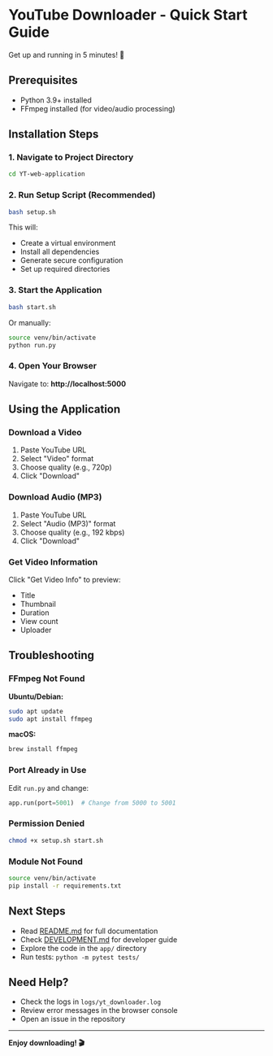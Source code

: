 # YouTube Downloader - Quick Start Guide

Get up and running in 5 minutes! 🚀

## Prerequisites

- Python 3.9+ installed
- FFmpeg installed (for video/audio processing)

## Installation Steps

### 1. Navigate to Project Directory

```bash
cd YT-web-application
```

### 2. Run Setup Script (Recommended)

```bash
bash setup.sh
```

This will:
- Create a virtual environment
- Install all dependencies
- Generate secure configuration
- Set up required directories

### 3. Start the Application

```bash
bash start.sh
```

Or manually:

```bash
source venv/bin/activate
python run.py
```

### 4. Open Your Browser

Navigate to: **http://localhost:5000**

## Using the Application

### Download a Video

1. Paste YouTube URL
2. Select "Video" format
3. Choose quality (e.g., 720p)
4. Click "Download"

### Download Audio (MP3)

1. Paste YouTube URL
2. Select "Audio (MP3)" format
3. Choose quality (e.g., 192 kbps)
4. Click "Download"

### Get Video Information

Click "Get Video Info" to preview:
- Title
- Thumbnail
- Duration
- View count
- Uploader

## Troubleshooting

### FFmpeg Not Found

**Ubuntu/Debian:**
```bash
sudo apt update
sudo apt install ffmpeg
```

**macOS:**
```bash
brew install ffmpeg
```

### Port Already in Use

Edit `run.py` and change:
```python
app.run(port=5001)  # Change from 5000 to 5001
```

### Permission Denied

```bash
chmod +x setup.sh start.sh
```

### Module Not Found

```bash
source venv/bin/activate
pip install -r requirements.txt
```

## Next Steps

- Read [README.md](README.md) for full documentation
- Check [DEVELOPMENT.md](DEVELOPMENT.md) for developer guide
- Explore the code in the `app/` directory
- Run tests: `python -m pytest tests/`

## Need Help?

- Check the logs in `logs/yt_downloader.log`
- Review error messages in the browser console
- Open an issue in the repository

---

**Enjoy downloading! 🎬**
